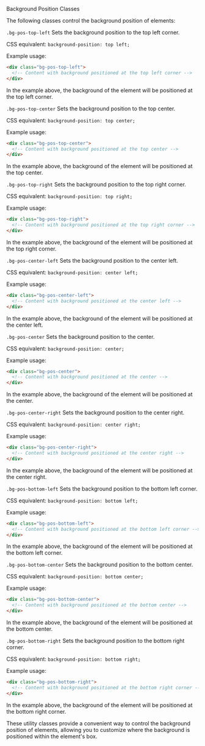 Background Position Classes

The following classes control the background position of elements:

`.bg-pos-top-left`
Sets the background position to the top left corner.

CSS equivalent: `background-position: top left;`

Example usage:
```html
<div class="bg-pos-top-left">
  <!-- Content with background positioned at the top left corner -->
</div>
```

In the example above, the background of the element will be positioned at the top left corner.

`.bg-pos-top-center`
Sets the background position to the top center.

CSS equivalent: `background-position: top center;`

Example usage:
```html
<div class="bg-pos-top-center">
  <!-- Content with background positioned at the top center -->
</div>
```

In the example above, the background of the element will be positioned at the top center.

`.bg-pos-top-right`
Sets the background position to the top right corner.

CSS equivalent: `background-position: top right;`

Example usage:
```html
<div class="bg-pos-top-right">
  <!-- Content with background positioned at the top right corner -->
</div>
```

In the example above, the background of the element will be positioned at the top right corner.

`.bg-pos-center-left`
Sets the background position to the center left.

CSS equivalent: `background-position: center left;`

Example usage:
```html
<div class="bg-pos-center-left">
  <!-- Content with background positioned at the center left -->
</div>
```

In the example above, the background of the element will be positioned at the center left.

`.bg-pos-center`
Sets the background position to the center.

CSS equivalent: `background-position: center;`

Example usage:
```html
<div class="bg-pos-center">
  <!-- Content with background positioned at the center -->
</div>
```

In the example above, the background of the element will be positioned at the center.

`.bg-pos-center-right`
Sets the background position to the center right.

CSS equivalent: `background-position: center right;`

Example usage:
```html
<div class="bg-pos-center-right">
  <!-- Content with background positioned at the center right -->
</div>
```

In the example above, the background of the element will be positioned at the center right.

`.bg-pos-bottom-left`
Sets the background position to the bottom left corner.

CSS equivalent: `background-position: bottom left;`

Example usage:
```html
<div class="bg-pos-bottom-left">
  <!-- Content with background positioned at the bottom left corner -->
</div>
```

In the example above, the background of the element will be positioned at the bottom left corner.

`.bg-pos-bottom-center`
Sets the background position to the bottom center.

CSS equivalent: `background-position: bottom center;`

Example usage:
```html
<div class="bg-pos-bottom-center">
  <!-- Content with background positioned at the bottom center -->
</div>
```

In the example above, the background of the element will be positioned at the bottom center.

`.bg-pos-bottom-right`
Sets the background position to the bottom right corner.

CSS equivalent: `background-position: bottom right;`

Example usage:
```html
<div class="bg-pos-bottom-right">
  <!-- Content with background positioned at the bottom right corner -->
</div>
```

In the example above, the background of the element will be positioned at the bottom right corner.

These utility classes provide a convenient way to control the background position of elements, allowing you to customize where the background is positioned within the element's box.
